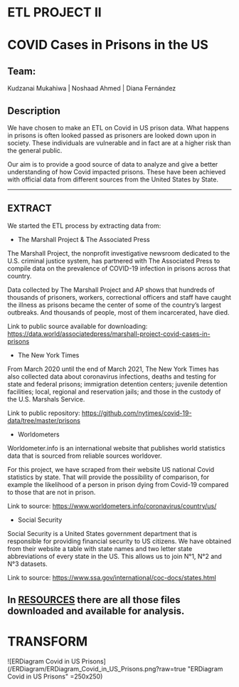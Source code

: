 # ETL PROJECT II

# COVID Cases in Prisons in the US

## Team: 

Kudzanai Mukahiwa    |    Noshaad Ahmed    |    Diana Fernández


## Description

We have chosen to make an ETL on Covid in US prison data. What happens in prisons is often looked passed as prisoners are looked down upon in society. These individuals are vulnerable and in fact are at a higher risk than the general public.

Our aim is to provide a good source of data to analyze and give a better understanding of how Covid impacted prisons. These have been achieved with official data from different sources from the United States by State.

---

## EXTRACT  

We started the ETL process by extracting data from:


* The Marshall Project & The Associated Press

The Marshall Project, the nonprofit investigative newsroom dedicated to the U.S. criminal justice system, has partnered with The Associated Press to compile data on the prevalence of COVID-19 infection in prisons across that country.

Data collected by The Marshall Project and AP shows that hundreds of thousands of prisoners, workers, correctional officers and staff have caught the illness as prisons became the center of some of the country’s largest outbreaks. And thousands of people, most of them incarcerated, have died.

Link to public source available for downloading: https://data.world/associatedpress/marshall-project-covid-cases-in-prisons


* The New York Times

From March 2020 until the end of March 2021, The New York Times has also collected data about coronavirus infections, deaths and testing for state and federal prisons; immigration detention centers; juvenile detention facilities; local, regional and reservation jails; and those in the custody of the U.S. Marshals Service.

Link to public repository: https://github.com/nytimes/covid-19-data/tree/master/prisons


* Worldometers

Worldometer.info is an international website that publishes world statistics data that is sourced from reliable sources worldover. 

For this project, we have scraped from their website US national Covid statistics by state. That will provide the possibility of comparison, for example the likelihood of a person in prison dying from Covid-19 compared to those that are not in prison. 

Link to source: https://www.worldometers.info/coronavirus/country/us/


* Social Security

Social Security is a United States government department that is responsible for providing financial security to US citizens. We have obtained from their website a table with state names and two letter state abbreviations of every state in the US. This allows us to join N°1, N°2 and N°3 datasets.

Link to source: https://www.ssa.gov/international/coc-docs/states.html

In [RESOURCES](/Resources) there are all those files downloaded and available for analysis.
---

# TRANSFORM







![ERDiagram Covid in US Prisons](/ERDiagram/ERDiagram_Covid_in_US_Prisons.png?raw=true "ERDiagram Covid in US Prisons" =250x250)





